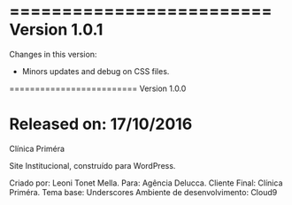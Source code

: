 =========================
Version 1.0.1
=========================
Changes in this version:

- Minors updates and debug on CSS files.

=========================
Version 1.0.0

Released on: 17/10/2016
=========================
Clínica Priméra

Site Institucional, construído para WordPress.

Criado por: Leoni Tonet Mella.
Para: Agência Delucca.
Cliente Final: Clínica Priméra.
Tema base: Underscores
Ambiente de desenvolvimento: Cloud9